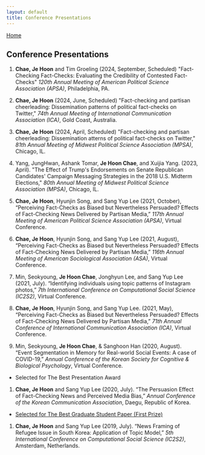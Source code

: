 ```yaml
---
layout: default
title: Conference Presentations
---
```


[Home](./)

## Conference Presentations

1. **Chae, Je Hoon** and Tim Groeling (2024, September, Scheduled) "Fact-Checking Fact-Checks: Evaluating the Credibility of Contested Fact-Checks" *120th Annual Meeting of American Political Science Association (APSA)*, Philadelphia, PA.

1. **Chae, Je Hoon** (2024, June, Scheduled) "Fact-checking and partisan cheerleading: Dissemination patterns of political fact-checks on Twitter," *74th Annual Meeting of International Communication Association (ICA)*, Gold Coast, Australia.

1. **Chae, Je Hoon** (2024, April, Scheduled) "Fact-checking and partisan cheerleading: Dissemination atterns of political fact-checks on Twitter," *81th Annual Meeting of Midwest Political Science Association (MPSA)*, Chicago, IL.

1. Yang, JungHwan, Ashank Tomar, **Je Hoon Chae**, and Xuijia Yang. (2023, April). "The Effect of Trump's Endorsements on Senate Republican Candidates' Campaign Messaging Strategies in the 2018 U.S. Midterm Elections," *80th Annual Meeting of Midwest Political Science Association (MPSA)*, Chicago, IL.

1. **Chae, Je Hoon**, Hyunjin Song, and Sang Yup Lee (2021, October), “Perceiving Fact-Checks as Biased but Nevertheless Persuaded? Effects of Fact-Checking News Delivered by Partisan Media,” *117th Annual Meeting of American Political Science Association (APSA)*, Virtual Conference.

1. **Chae, Je Hoon**, Hyunjin Song, and Sang Yup Lee (2021, August), “Perceiving Fact-Checks as Biased but Nevertheless Persuaded? Effects of Fact-Checking News Delivered by Partisan Media,” *116th Annual Meeting of American Sociological Association (ASA)*, Virtual Conference.

1. Min, Seokyoung, **Je Hoon Chae**, Jonghyun Lee, and Sang Yup Lee (2021, July). “Identifying individuals using topic patterns of Instagram photos,” *7th International Conference on Computational Social Science (IC2S2)*, Virtual Conference.

1. **Chae, Je Hoon**, Hyunjin Song, and Sang Yup Lee. (2021, May), “Perceiving Fact-Checks as Biased but Nevertheless Persuaded? Effects of Fact-Checking News Delivered by Partisan Media,” *71th Annual Conference of International Communication Association (ICA)*, Virtual Conference.

1. Min, Seokyoung, **Je Hoon Chae**, & Sanghoon Han (2020, August). “Event Segmentation in Memory for Real-world Social Events: A case of COVID-19,” *Annual Conference of the Korean Society for Cognitive & Biological Psychology*, Virtual Conference.
  - Selected for The Best Presentation Award

1. **Chae, Je Hoon** and Sang Yup Lee (2020, July). “The Persuasion Effect of Fact-Checking News and Perceived Media Bias,” *Annual Conference of the Korean Communication Association*, Daegu, Republic of Korea.
  - [Selected for The Best Graduate Student Paper (First Prize)](https://comm.or.kr/news/notice1/1000012302)

1. **Chae, Je Hoon** and Sang Yup Lee (2019, July). “News Framing of Refugee Issue in South Korea: Application of Topic Model,” *5th International Conference on Computational Social Science (IC2S2)*, Amsterdam, Netherlands.
